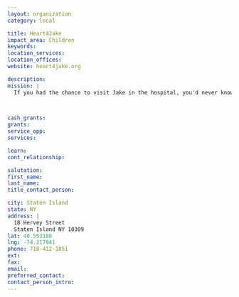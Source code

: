 ```yaml
---
layout: organization
category: local

title: Heart4Jake
impact_area: Children
keywords: 
location_services: 
location_offices: 
website: heart4jake.org

description: 
mission: |
  If you had the chance to visit Jake in the hospital, you'd never know he needs a new heart. Full of vitality and good humor, this 18 month old has a smile that makes all the nurses giggle. The truth is, he isn’t well at all. Diagnosed with end-stage dilated cardiomyopathy, Jake will have to stay in the Hospital until the transplant occurs. He misses his twin sisters, family, and friends. His parents are doing everything they can, and while they'd never say so, they need your help as Jake waits for a heart....

  

cash_grants: 
grants: 
service_opp: 
services: 

learn: 
cont_relationship: 

salutation: 
first_name: 
last_name: 
title_contact_person: 

city: Staten Island
state: NY
address: |
  18 Hervey Street     
  Staten Island NY 10309
lat: 40.553188
lng: -74.217041
phone: 718-412-1851
ext: 
fax: 
email: 
preferred_contact: 
contact_person_intro: 
---
```

